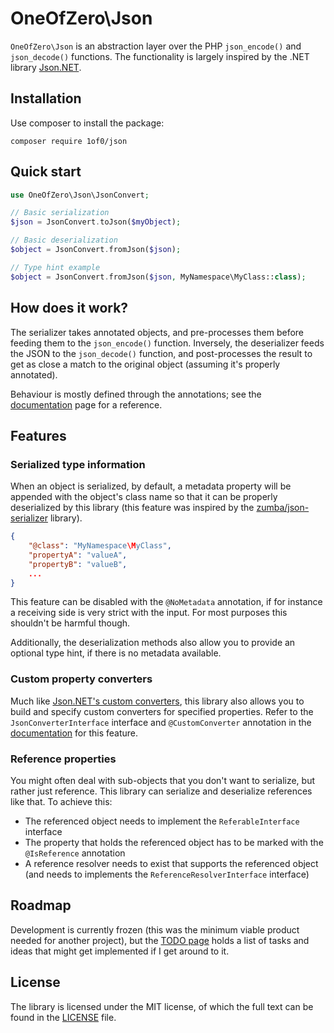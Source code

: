 # OneOfZero\Json

`OneOfZero\Json` is an abstraction layer over the PHP `json_encode()` and `json_decode()` functions. The functionality
is largely inspired by the .NET library [Json.NET](http://www.newtonsoft.com/json).

## Installation

Use composer to install the package: 

```shell
composer require 1of0/json
```

## Quick start

```php
use OneOfZero\Json\JsonConvert;

// Basic serialization
$json = JsonConvert.toJson($myObject);

// Basic deserialization
$object = JsonConvert.fromJson($json);

// Type hint example
$object = JsonConvert.fromJson($json, MyNamespace\MyClass::class);
```

## How does it work?

The serializer takes annotated objects, and pre-processes them before feeding them to the `json_encode()` function. 
Inversely, the deserializer feeds the JSON to the `json_decode()` function, and post-processes the result to get as 
close a match to the original object (assuming it's properly annotated).

Behaviour is mostly defined through the annotations; see the [documentation](documentation.md) page for a reference. 

## Features

### Serialized type information

When an object is serialized, by default, a metadata property will be appended with the object's class name so that it 
can be properly deserialized by this library (this feature was inspired by the 
[zumba/json-serializer](https://github.com/zumba/json-serializer) library).

```json
{
	"@class": "MyNamespace\MyClass",
	"propertyA": "valueA",
	"propertyB": "valueB",
	...
}
```

This feature can be disabled with the `@NoMetadata` annotation, if for instance a receiving side is very strict with the
input. For most purposes this shouldn't be harmful though.

Additionally, the deserialization methods also allow you to provide an optional type hint, if there is no metadata
available.

### Custom property converters

Much like [Json.NET's custom converters](http://www.newtonsoft.com/json/help/html/CustomJsonConverter.htm), this library
also allows you to build and specify custom converters for specified properties. Refer to the `JsonConverterInterface`
interface and `@CustomConverter` annotation in the [documentation](documentation.md) for this feature.

### Reference properties

You might often deal with sub-objects that you don't want to serialize, but rather just reference. This library can
serialize and deserialize references like that. To achieve this:

- The referenced object needs to implement the `ReferableInterface` interface
- The property that holds the referenced object has to be marked with the `@IsReference` annotation
- A reference resolver needs to exist that supports the referenced object (and needs to implements the 
  `ReferenceResolverInterface` interface)

## Roadmap

Development is currently frozen (this was the minimum viable product needed for another project), but the 
[TODO page](todo.md) holds a list of tasks and ideas that might get implemented if I get around to it.

## License

The library is licensed under the MIT license, of which the full text can be found in the [LICENSE](LICENSE) file.